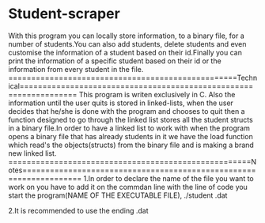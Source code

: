 # Student-scraper
With this program you can locally store information, to a binary file, for a number of students.You can also add students, delete students and even customise the information of a student based on their id.Finally you can print the information of a specific student based on their id or the information from every student in the file.
==================================================Technical==================================================================
This program is writen exclusively in C. Also the information until the user quits is stored in linked-lists, when the user decides that he/she is done with the program and chooses to quit then a function designed to go through the linked list stores all the student structs in a binary file.In order to have a linked list to work with when the program opens a binary file that has already students in it we have the load function which read's the objects(structs) from the binary file and is making a brand new linked list.
=====================================================Notes===================================================================
1.In order to declare the name of the file you want to work on you have to add it on the commdan line with the line of code you start the program(NAME OF THE EXECUTABLE FILE), ./student <name of the file>.dat

2.It is recommended to use the ending .dat
